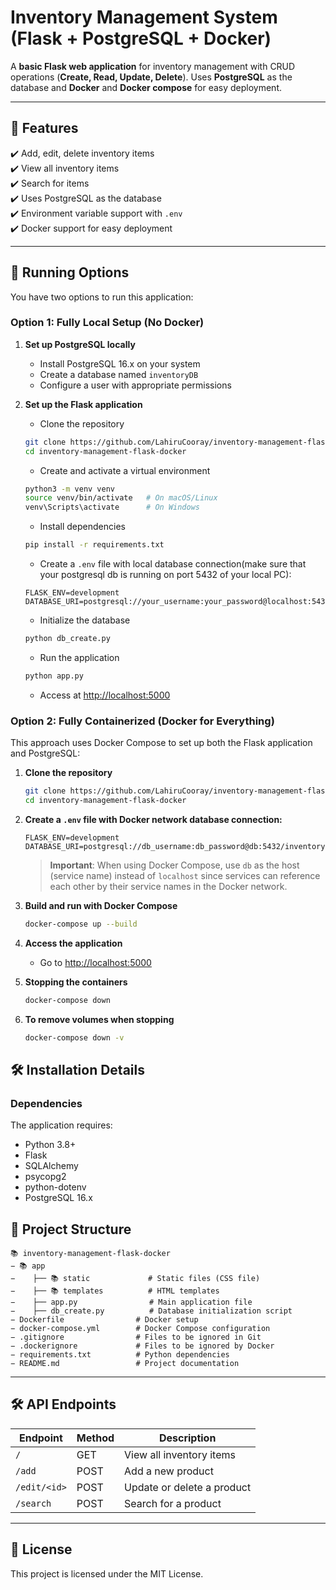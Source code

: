 # **Inventory Management System (Flask + PostgreSQL + Docker)**

A **basic Flask web application** for inventory management with CRUD operations (**Create, Read, Update, Delete**). Uses **PostgreSQL** as the database and **Docker** and **Docker compose** for easy deployment.

---

## **📌 Features**

✔️ Add, edit, delete inventory items  
✔️ View all inventory items  
✔️ Search for items  
✔️ Uses PostgreSQL as the database  
✔️ Environment variable support with `.env`  
✔️ Docker support for easy deployment  

---

## **🚀 Running Options**

You have two options to run this application:

### **Option 1: Fully Local Setup (No Docker)**

1. **Set up PostgreSQL locally**
   - Install PostgreSQL 16.x on your system
   - Create a database named `inventoryDB`
   - Configure a user with appropriate permissions

2. **Set up the Flask application**
   - Clone the repository
   ```bash
   git clone https://github.com/LahiruCooray/inventory-management-flask-docker.git
   cd inventory-management-flask-docker
   ```

   - Create and activate a virtual environment
   ```bash
   python3 -m venv venv
   source venv/bin/activate   # On macOS/Linux
   venv\Scripts\activate      # On Windows
   ```

   - Install dependencies
   ```bash
   pip install -r requirements.txt
   ```

   - Create a `.env` file with local database connection(make sure that your postgresql db is running on port 5432 of your local PC):
   ```
   FLASK_ENV=development
   DATABASE_URI=postgresql://your_username:your_password@localhost:5432/inventoryDB
   ```

   - Initialize the database
   ```bash
   python db_create.py
   ```

   - Run the application
   ```bash
   python app.py
   ```

   - Access at [http://localhost:5000](http://localhost:5000)

### **Option 2: Fully Containerized (Docker for Everything)**

This approach uses Docker Compose to set up both the Flask application and PostgreSQL:

1. **Clone the repository**
   ```bash
   git clone https://github.com/LahiruCooray/inventory-management-flask-docker.git
   cd inventory-management-flask-docker
   ```

2. **Create a `.env` file with Docker network database connection:**
   ```
   FLASK_ENV=development
   DATABASE_URI=postgresql://db_username:db_password@db:5432/inventoryDB
   ```
   
   > **Important**: When using Docker Compose, use `db` as the host (service name) instead of `localhost` since services can reference each other by their service names in the Docker network.

3. **Build and run with Docker Compose**
   ```bash
   docker-compose up --build
   ```

4. **Access the application**
   - Go to [http://localhost:5000](http://localhost:5000)
   
5. **Stopping the containers**
   ```bash
   docker-compose down
   ```

6. **To remove volumes when stopping**
   ```bash
   docker-compose down -v
   ```


## **🛠 Installation Details**

### **Dependencies**

The application requires:
- Python 3.8+
- Flask
- SQLAlchemy
- psycopg2
- python-dotenv
- PostgreSQL 16.x


## **📂 Project Structure**

```
📚 inventory-management-flask-docker
️‍− 📚 app
️‍−    ├── 📚 static             # Static files (CSS file)
️‍−    ├── 📚 templates          # HTML templates
️‍−    ├── app.py                # Main application file
️‍−    ├── db_create.py          # Database initialization script
️‍− Dockerfile                # Docker setup
️‍− docker-compose.yml        # Docker Compose configuration
️‍− .gitignore                # Files to be ignored in Git
️‍− .dockerignore             # Files to be ignored by Docker
️‍− requirements.txt          # Python dependencies
️‍− README.md                 # Project documentation
```

---

## **🛠 API Endpoints**

| Endpoint | Method | Description |
|-----------------|--------|-------------|
| `/` | GET | View all inventory items |
| `/add` | POST | Add a new product |
| `/edit/<id>` | POST | Update or delete a product |
| `/search` | POST | Search for a product |

---

## **🐜 License**

This project is licensed under the MIT License.
